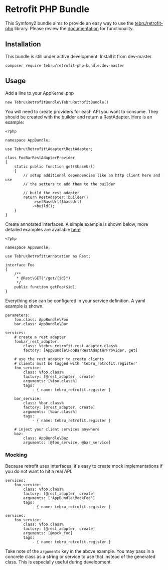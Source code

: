 # Retrofit PHP Bundle
This Symfony2 bundle aims to provide an easy way to use the [tebru/retrofit-php](https://github.com/tebru/retrofit-php) library.  Please review the [documentation](https://github.com/tebru/retrofit-php) for functionality.

## Installation
This bundle is still under active development.  Install it from dev-master.

```
composer require tebru/retrofit-php-bundle:dev-master
```

## Usage
Add a line to your AppKernel.php

```
new Tebru\RetrofitBundle\TebruRetrofitBundle()
```

You will need to create providers for each API you want to consume.  They should be created with the builder and return a RestAdapter.  Here is an example:

```
<?php

namespace AppBundle;

use Tebru\Retrofit\Adapter\RestAdapter;

class FooBarRestAdapterProvider
{
    static public function get($baseUrl)
    {
        // setup additional dependencies like an http client here and use
        // the setters to add them to the builder
        
        // build the rest adapter
        return RestAdapter::builder()
            ->setBaseUrl($baseUrl)
            ->build();
    }
}
```

Create annotated interfaces.  A simple example is shown below, more detailed examples are available [here](https://github.com/tebru/retrofit-php)

```
<?php

namespace AppBundle;

use Tebru\Retrofit\Annotation as Rest;

interface Foo
{
    /**
     * @Rest\GET("/get/{id}")
     */
    public function getFoo($id);
}
```

Everything else can be configured in your service definition.  A yaml example is shown.

```
parameters:
    foo.class: AppBundle\Foo
    bar.class: AppBundle\Bar
    
services:
    # create a rest adapter
    foobar_rest_adapter:
        class: %tebru_retrofit.rest_adapter.class%
        factory: [AppBundle\FooBarRestAdapterProvider, get]
        
    # use the rest adapter to create clients
    # clients must be tagged with 'tebru_retrofit.register'
    foo_service:
        class: %foo.class%
        factory: [@rest_adapter, create]
        arguments: [%foo.class%]
        tags:
            - { name: tebru_retrofit.register }
            
    bar_service:
        class: %bar.class%
        factory: [@rest_adapter, create]
        arguments: [%bar.class%]
        tags:
            - { name: tebru_retrofit.register }

    # inject your client services anywhere
    baz:
        class: AppBundle\Baz
        arguments: [@foo_service, @bar_service]
```

### Mocking
Because retrofit uses interfaces, it's easy to create mock implementations if you do not want to hit a real API.

```
services:
    foo_service:
        class: %foo.class%
        factory: [@rest_adapter, create]
        arguments: ['AppBundle\MockFoo']
        tags:
            - { name: tebru_retrofit.register }
```

```
services:
    foo_service:
        class: %foo.class%
        factory: [@rest_adapter, create]
        arguments: [@mock_foo]
        tags:
            - { name: tebru_retrofit.register }
```

Take note of the `arguments` key in the above example.  You may pass in a concrete class as a string or service to use that instead of the generated class.  This is especially useful during development.
